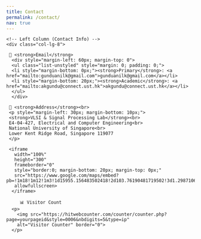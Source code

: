 ```yaml
---
title: Contact
permalink: /contact/
nav: true
---
```


<div class="container mt-4">
  <div class="row">
    
    <!-- Left Column (Contact Info) -->
    <div class="col-lg-8"> 
    
     📧 <strong>Email</strong>
      <div style="margin-left: 60px; margin-top: 0">
      <ul class="list-unstyled" style="margin: 0; padding: 0;">
      <li style="margin-bottom: 0px;"><strong>Primary</strong>: <a href="mailto:gunduanilk@gmail.com">gunduanilk@gmail.com</a></li>
      <li style="margin-bottom: 20px;"><strong>Academic</strong>: <a href="mailto:akgundu@connect.ust.hk">akgundu@connect.ust.hk</a></li>
      </ul>
      </div>
      
     📍 <strong>Address</strong><br>
     <p style="margin-left: 30px; margin-bottom: 10px;">
     <strong>VLSI & Signal Processing Lab</strong><br>
     E4-04-427, Electrical and Computer Engineering<br>
     National University of Singapore<br>
     Lower Kent Ridge Road, Singapore 119077
     </p>
     
     <iframe 
       width="100%" 
       height="300" 
       frameborder="0" 
       style="border:0; margin-bottom: 20px; margin-top: 0px;" 
       src="https://www.google.com/maps/embed?pb=!1m18!1m12!1m3!1d15955.156483502418!2d103.76190481719502!3d1.298710691362867!2m3!1f0!2f0!3f0!3m2!1i1024!2i768!4f13.1!3m3!1m2!1s0x31da1a059f0a1c7b%3A0x3082a6b2b015b427!2sNational%20University%20of%20Singapore!5e0!3m2!1sen!2ssg!4v1700000000000"
       allowfullscreen>
      </iframe>  

         📊 Visitor Count
      <p>
        <img src="https://hitwebcounter.com/counter/counter.php?page=yourpageid&style=0006&nbdigits=5&type=ip" 
        alt="Visitor Counter" border="0">
      </p>

